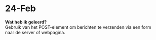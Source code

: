 # 24-Feb  
**Wat heb ik geleerd?**  
Gebruik van het POST-element om berichten te verzenden via een form naar de server of webpagina.
